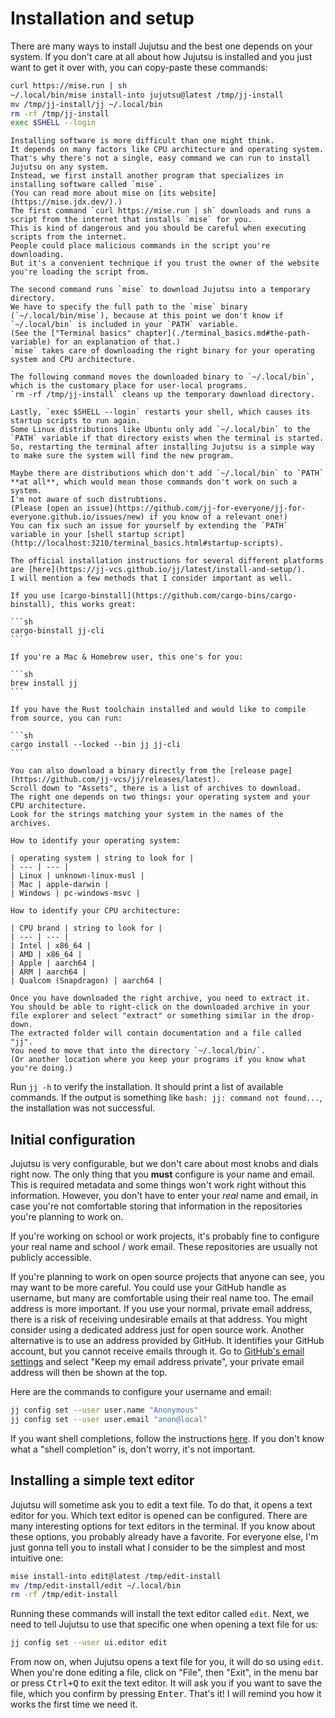 # Installation and setup

There are many ways to install Jujutsu and the best one depends on your system.
If you don't care at all about how Jujutsu is installed and you just want to get it over with, you can copy-paste these commands:

```sh
curl https://mise.run | sh
~/.local/bin/mise install-into jujutsu@latest /tmp/jj-install
mv /tmp/jj-install/jj ~/.local/bin
rm -rf /tmp/jj-install
exec $SHELL --login
```

```admonish info title="Explanation of these commands" collapsible=true
Installing software is more difficult than one might think.
It depends on many factors like CPU architecture and operating system.
That's why there's not a single, easy command we can run to install Jujutsu on any system.
Instead, we first install another program that specializes in installing software called `mise`.
(You can read more about mise on [its website](https://mise.jdx.dev/).)
The first command `curl https://mise.run | sh` downloads and runs a script from the internet that installs `mise` for you.
This is kind of dangerous and you should be careful when executing scripts from the internet.
People could place malicious commands in the script you're downloading.
But it's a convenient technique if you trust the owner of the website you're loading the script from.

The second command runs `mise` to download Jujutsu into a temporary directory.
We have to specify the full path to the `mise` binary (`~/.local/bin/mise`), because at this point we don't know if `~/.local/bin` is included in your `PATH` variable.
(See the ["Terminal basics" chapter](./terminal_basics.md#the-path-variable) for an explanation of that.)
`mise` takes care of downloading the right binary for your operating system and CPU architecture.

The following command moves the downloaded binary to `~/.local/bin`, which is the customary place for user-local programs.
`rm -rf /tmp/jj-install` cleans up the temporary download directory.

Lastly, `exec $SHELL --login` restarts your shell, which causes its startup scripts to run again.
Some Linux distributions like Ubuntu only add `~/.local/bin` to the `PATH` variable if that directory exists when the terminal is started.
So, restarting the terminal after installing Jujutsu is a simple way to make sure the system will find the new program.

Maybe there are distributions which don't add `~/.local/bin` to `PATH` **at all**, which would mean those commands don't work on such a system.
I'm not aware of such distrubtions.
(Please [open an issue](https://github.com/jj-for-everyone/jj-for-everyone.github.io/issues/new) if you know of a relevant one!)
You can fix such an issue for yourself by extending the `PATH` variable in your [shell startup script](http://localhost:3210/terminal_basics.html#startup-scripts).
```

````admonish info title="Other installation methods" collapsible=true
The official installation instructions for several different platforms are [here](https://jj-vcs.github.io/jj/latest/install-and-setup/).
I will mention a few methods that I consider important as well.

If you use [cargo-binstall](https://github.com/cargo-bins/cargo-binstall), this works great:

```sh
cargo-binstall jj-cli
```

If you're a Mac & Homebrew user, this one's for you:

```sh
brew install jj
```

If you have the Rust toolchain installed and would like to compile from source, you can run:

```sh
cargo install --locked --bin jj jj-cli
```

You can also download a binary directly from the [release page](https://github.com/jj-vcs/jj/releases/latest).
Scroll down to "Assets", there is a list of archives to download.
The right one depends on two things: your operating system and your CPU architecture.
Look for the strings matching your system in the names of the archives.

How to identify your operating system:

| operating system | string to look for |
| --- | --- |
| Linux | unknown-linux-musl |
| Mac | apple-darwin |
| Windows | pc-windows-msvc |

How to identify your CPU architecture:

| CPU brand | string to look for |
| --- | --- |
| Intel | x86_64 |
| AMD | x86_64 |
| Apple | aarch64 |
| ARM | aarch64 |
| Qualcom (Snapdragon) | aarch64 |

Once you have downloaded the right archive, you need to extract it.
You should be able to right-click on the downloaded archive in your file explorer and select "extract" or something similar in the drop-down.
The extracted folder will contain documentation and a file called "jj".
You need to move that into the directory `~/.local/bin/`.
(Or another location where you keep your programs if you know what you're doing.)
````

Run `jj -h` to verify the installation.
It should print a list of available commands.
If the output is something like `bash: jj: command not found...`, the installation was not successful.

## Initial configuration

Jujutsu is very configurable, but we don't care about most knobs and dials right now.
The only thing that you **must** configure is your name and email.
This is required metadata and some things won't work right without this information.
However, you don't have to enter your _real_ name and email, in case you're not comfortable storing that information in the repositories you're planning to work on.

If you're working on school or work projects, it's probably fine to configure your real name and school / work email.
These repositories are usually not publicly accessible.

If you're planning to work on open source projects that anyone can see, you may want to be more careful.
You could use your GitHub handle as username, but many are comfortable using their real name too.
The email address is more important.
If you use your normal, private email address, there is a risk of receiving undesirable emails at that address.
You might consider using a dedicated address just for open source work.
Another alternative is to use an address provided by GitHub.
It identifies your GitHub account, but you cannot receive emails through it.
Go to [GitHub's email settings](https://github.com/settings/emails) and select "Keep my email address private", your private email address will then be shown at the top.

Here are the commands to configure your username and email:

```sh
jj config set --user user.name "Anonymous"
jj config set --user user.email "anon@local"
```

If you want shell completions, follow the instructions [here](https://jj-vcs.github.io/jj/latest/install-and-setup/#command-line-completion).
If you don't know what a "shell completion" is, don't worry, it's not important.

## Installing a simple text editor

Jujutsu will sometime ask you to edit a text file.
To do that, it opens a text editor for you.
Which text editor is opened can be configured.
There are many interesting options for text editors in the terminal.
If you know about these options, you probably already have a favorite.
For everyone else, I'm just gonna tell you to install what I consider to be the simplest and most intuitive one:

```sh
mise install-into edit@latest /tmp/edit-install
mv /tmp/edit-install/edit ~/.local/bin
rm -rf /tmp/edit-install
```

Running these commands will install the text editor called `edit`.
Next, we need to tell Jujutsu to use that specific one when opening a text file for us:

```sh
jj config set --user ui.editor edit
```

From now on, when Jujutsu opens a text file for you, it will do so using `edit`.
When you're done editing a file, click on "File", then "Exit", in the menu bar or press <kbd>Ctrl+Q</kbd> to exit the text editor.
It will ask you if you want to save the file, which you confirm by pressing <kbd>Enter</kbd>.
That's it!
I will remind you how it works the first time we need it.
